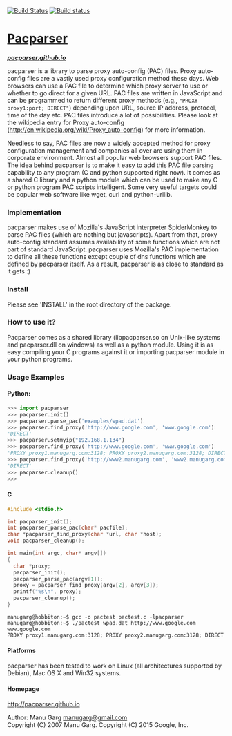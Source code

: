 [![Build Status](https://travis-ci.org/pacparser/pacparser.svg?branch=master)](https://travis-ci.org/pacparser/pacparser)
[![Build status](https://ci.appveyor.com/api/projects/status/uvct988e0jx991x3?svg=true)](https://ci.appveyor.com/project/manugarg/pacparser)

# [Pacparser](http://pacparser.github.io)
***[pacparser.github.io](http://pacparser.github.io)***

pacparser is a library to parse proxy auto-config (PAC) files. Proxy auto-config
files are a vastly used proxy configuration method these days. Web browsers can
use a PAC file to determine which proxy server to use or whether to go direct
for a given URL. PAC files are written in JavaScript and can be programmed to
return different proxy methods (e.g., `"PROXY proxy1:port; DIRECT"`) depending
upon URL, source IP address, protocol, time of the day etc. PAC files introduce
a lot of possibilities. Please look at the wikipedia entry for Proxy auto-config
(<http://en.wikipedia.org/wiki/Proxy_auto-config>) for more information.

Needless to say, PAC files are now a widely accepted method for proxy
configuration management and companies all over are using them in corporate
environment. Almost all popular web browsers support PAC files. The idea behind
pacparser is to make it easy to add this PAC file parsing capability to any
program (C and python supported right now). It comes as a shared C library and
a python module which can be used to make any C or python program PAC scripts
intelligent. Some very useful targets could be popular web software like wget,
curl and python-urllib.

### Implementation
pacparser makes use of Mozilla's JavaScript interpreter SpiderMonkey to parse
PAC files (which are nothing but javascripts). Apart from that, proxy
auto-config standard assumes availability of some functions which are not
part of standard JavaScript. pacparser uses Mozilla's PAC implementation to
define all these functions except couple of dns functions which are defined by
pacparser itself. As a result, pacparser is as close to standard as it gets :)

### Install
Please see 'INSTALL' in the root directory of the package.

### How to use it?
Pacparser comes as a shared library (libpacparser.so on Unix-like systems
and pacparser.dll on windows) as well as a python module. Using it is as easy
compiling your C programs against it or importing pacparser module in your
python programs.

### Usage Examples

#### Python:
```python
>>> import pacparser
>>> pacparser.init()
>>> pacparser.parse_pac('examples/wpad.dat')
>>> pacparser.find_proxy('http://www.google.com', 'www.google.com')
'DIRECT'
>>> pacparser.setmyip("192.168.1.134")
>>> pacparser.find_proxy('http://www.google.com', 'www.google.com')
'PROXY proxy1.manugarg.com:3128; PROXY proxy2.manugarg.com:3128; DIRECT'
>>> pacparser.find_proxy('http://www2.manugarg.com', 'www2.manugarg.com')
'DIRECT'
>>> pacparser.cleanup()
>>>
```

#### C
```C
#include <stdio.h>

int pacparser_init();
int pacparser_parse_pac(char* pacfile);
char *pacparser_find_proxy(char *url, char *host);
void pacparser_cleanup();

int main(int argc, char* argv[])
{
  char *proxy;
  pacparser_init();
  pacparser_parse_pac(argv[1]);
  proxy = pacparser_find_proxy(argv[2], argv[3]);
  printf("%s\n", proxy);
  pacparser_cleanup();
}
```
```
manugarg@hobbiton:~$ gcc -o pactest pactest.c -lpacparser
manugarg@hobbiton:~$ ./pactest wpad.dat http://www.google.com www.google.com
PROXY proxy1.manugarg.com:3128; PROXY proxy2.manugarg.com:3128; DIRECT
```

#### Platforms
pacparser has been tested to work on Linux (all architectures supported by
Debian), Mac OS X and Win32 systems.

#### Homepage
<http://pacparser.github.io>

Author: Manu Garg <manugarg@gmail.com>  
Copyright (C) 2007 Manu Garg.
Copyright (C) 2015 Google, Inc.
